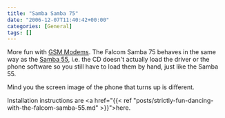 ```yaml
---
title: "Samba Samba 75"
date: "2006-12-07T11:40:42+00:00"
categories: [General]
tags: []
---
```


More fun with <a href="http://www.openxtra.co.uk/products/sms-modems/index.html">GSM Modems</a>. The Falcom Samba 75 behaves in the same way as the <a href="http://www.openxtra.co.uk/products/sms-modems/samba55/index.html">Samba 55</a>, i.e. the CD doesn't actually load the driver or the phone software so you still have to load them by hand, just like the Samba 55.

Mind you the screen image of the phone that turns up is different.

Installation instructions are <a href="{{< ref "posts/strictly-fun-dancing-with-the-falcom-samba-55.md" >}}">here</a>.
